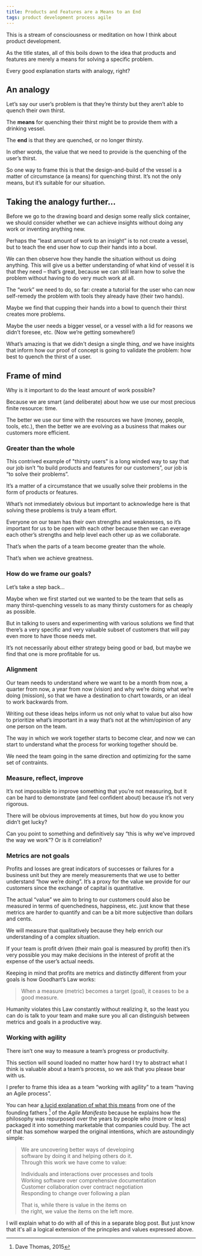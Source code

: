```yaml
---
title: Products and Features are a Means to an End
tags: product development process agile
---
```


This is a stream of consciousness or meditation on how I think about product development.

As the title states, all of this boils down to the idea that products and features are merely a means for solving a specific problem.

Every good explanation starts with analogy, right?

## An analogy

Let’s say our user’s problem is that they’re thirsty but they aren’t able to quench their own thirst.

The **means** for quenching their thirst might be to provide them with a drinking vessel.

The **end** is that they are quenched, or no longer thirsty.

In other words, the value that we need to provide is the quenching of the user’s thirst.

So one way to frame this is that the design-and-build of the vessel is a matter of circumstance (a means) for quenching thirst. It’s not the only means, but it’s suitable for our situation.

## Taking the analogy further…

Before we go to the drawing board and design some really slick container, we should consider whether we can achieve insights without doing any work or inventing anything new.

Perhaps the “least amount of work to an insight” is to not create a vessel, but to teach the end user how to cup their hands into a bowl.

We can then observe how they handle the situation without us doing anything. This will give us a better understanding of what kind of vessel it is that they need – that’s great, because we can still learn how to solve the problem without having to do very much work at all.

The “work” we need to do, so far: create a tutorial for the user who can now self-remedy the problem with tools they already have (their two hands).

Maybe we find that cupping their hands into a bowl to quench their thirst creates more problems.

Maybe the user needs a bigger vessel, or a vessel with a lid for reasons we didn’t foresee, etc. (Now we’re getting somewhere!)

What’s amazing is that we didn't design a single thing, _and_ we have insights that inform how our proof of concept is going to validate the problem: how best to quench the thirst of a user.

## Frame of mind

Why is it important to do the least amount of work possible?

Because we are smart (and deliberate) about how we use our most precious finite resource: time.

The better we use our time with the resources we have (money, people, tools, etc.), then the better we are evolving as a business that makes our customers more efficient.

### Greater than the whole

This contrived example of "thirsty users" is a long winded way to say that our job isn’t “to build products and features for our customers”, our job is “to solve their problems”.

It’s a matter of a circumstance that we usually solve their problems in the form of products or features.

What’s not immediately obvious but important to acknowledge here is that solving these problems is truly a team effort.

Everyone on our team has their own strengths and weaknesses, so it’s important for us to be open with each other because then we can everage each other’s strengths and help level each other up as we collaborate.

That’s when the parts of a team become greater than the whole.

That’s when we achieve greatness.

### How do we frame our goals?

Let’s take a step back…

Maybe when we first started out we wanted to be the team that sells as many thirst-quenching vessels to as many thirsty customers for as cheaply as possible.

But in talking to users and experimenting with various solutions we find that there’s a very specific and very valuable subset of customers that will pay even more to have those needs met.

It’s not necessarily about either strategy being good or bad, but maybe we find that one is more profitable for us.

### Alignment

Our team needs to understand where we want to be a month from now, a quarter from now, a year from now (vision) and why we’re doing what we’re doing (mission), so that we have a destination to chart towards, or an ideal to work backwards from.

Writing out these ideas helps inform us not only what to value but also how to prioritize what’s important in a way that’s not at the whim/opinion of any one person on the team.

The way in which we work together starts to become clear, and now we can start to understand what the process for working together should be.

We need the team going in the same direction and optimizing for the same set of contraints.

### Measure, reflect, improve

It’s not impossible to improve something that you’re not measuring, but it can be hard to demonstrate (and feel confident about) because it’s not very rigorous.

There will be obvious improvements at times, but how do you know you didn’t get lucky?

Can you point to something and definitively say “this is why we’ve improved the way we work”? Or is it correlation?

### Metrics are not goals

Profits and losses are great indicators of successes or failures for a business unit but they are merely measurements that we use to better understand “how we’re doing”. It’s a proxy for the value we provide for our customers since the exchange of capital is quantitative.

The actual “value” we aim to bring to our customers could also be measured in terms of quenchedness, happiness, etc. just know that these metrics are harder to quantify and can be a bit more subjective than dollars and cents.

We will measure that qualitatively because they help enrich our understanding of a complex situation.

If your team is profit driven (their main goal is measured by profit) then it’s very possible you may make decisions in the interest of profit at the expense of the user’s actual needs.

Keeping in mind that profits are metrics and distinctly different from your goals is how Goodhart’s Law works:

> When a measure (metric) becomes a target (goal), it ceases to be a good measure.

Humanity violates this Law constantly without realizing it, so the least you can do is talk to your team and make sure you all can distinguish between metrics and goals in a productive way.

### Working with agility

There isn’t one way to measure a team’s progress or productivity.

This section will sound loaded no matter how hard I try to abstract what I think is valuable about a team’s process, so we ask that you please bear with us.

I prefer to frame this idea as a team “working with agility” to a team “having an Agile process”.

You can hear [a lucid explanation of what this means](https://www.youtube.com/watch?v=a-BOSpxYJ9M) from one of the founding fathers [^thomas] of the _Agile Manifesto_ because he explains how the philosophy was repurposed over the years by people who (more or less) packaged it into something marketable that companies could buy. The act of that has somehow warped the original intentions, which are astoundingly simple:

>  We are uncovering better ways of developing<br />
>  software by doing it and helping others do it.<br />
>  Through this work we have come to value:
>
>  Individuals and interactions over processes and tools<br />
>  Working software over comprehensive documentation<br />
>  Customer collaboration over contract negotiation<br />
>  Responding to change over following a plan
>
>  That is, while there is value in the items on<br />
>  the right, we value the items on the left more.

I will explain what to do with all of this in a separate blog post. But just know that it's all a logical extension of the princples and values expressed above.

[^thomas]: Dave Thomas, 2015
